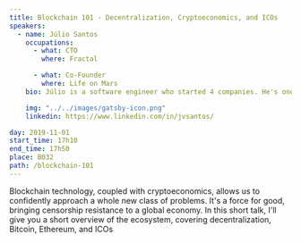 ```yaml
---
title: Blockchain 101 - Decentralization, Cryptoeconomics, and ICOs
speakers:
  - name: Júlio Santos
    occupations:
      - what: CTO
        where: Fractal

      - what: Co-Founder
        where: Life on Mars
    bio: Júlio is a software engineer who started 4 companies. He's one of the founders of Life on Mars, a Porto-based software team with sky-high standards and aspirations. He's also the CTO of Fractal, a Berlin-based blockchain tech company. To this day, he has no idea what he's doing, but somehow keeps merrily chugging along in blissful oblivion.

    img: "../../images/gatsby-icon.png"
    linkedin: https://www.linkedin.com/in/jvsantos/

day: 2019-11-01
start_time: 17h10 
end_time: 17h50
place: B032
path: /blockchain-101
---
```


Blockchain technology, coupled with cryptoeconomics, allows us to confidently approach a whole new class of problems. It's a force for good, bringing censorship resistance to a global economy. In this short talk, I'll give you a short overview of the ecosystem, covering decentralization, Bitcoin, Ethereum, and ICOs